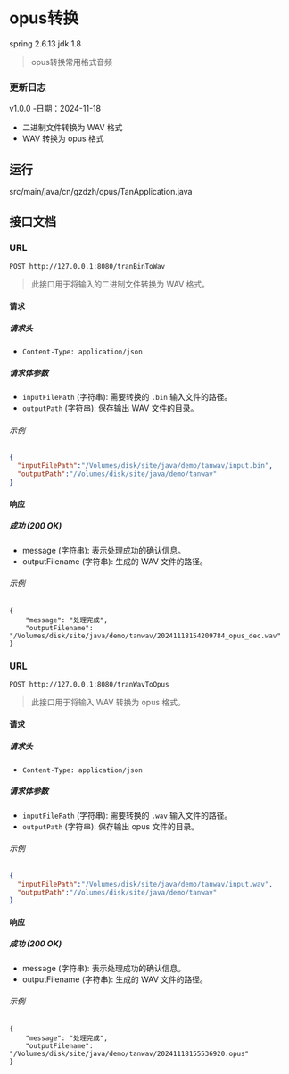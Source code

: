 # opus转换
spring 2.6.13
jdk 1.8


> opus转换常用格式音频

### 更新日志
v1.0.0 -日期：2024-11-18
- 二进制文件转换为 WAV 格式
- WAV 转换为 opus 格式

## 运行
src/main/java/cn/gzdzh/opus/TanApplication.java

## 接口文档

### URL

`POST http://127.0.0.1:8080/tranBinToWav`
> 此接口用于将输入的二进制文件转换为 WAV 格式。
#### 请求

##### 请求头

- `Content-Type: application/json`

##### 请求体参数

- `inputFilePath` (字符串): 需要转换的 `.bin` 输入文件的路径。
- `outputPath` (字符串): 保存输出 WAV 文件的目录。

###### 示例

```json
{
  "inputFilePath":"/Volumes/disk/site/java/demo/tanwav/input.bin",
  "outputPath":"/Volumes/disk/site/java/demo/tanwav"
}
```

#### 响应
##### 成功 (200 OK)
* message (字符串): 表示处理成功的确认信息。
* outputFilename (字符串): 生成的 WAV 文件的路径。

###### 示例
```shell
{
    "message": "处理完成",
    "outputFilename": "/Volumes/disk/site/java/demo/tanwav/20241118154209784_opus_dec.wav"
}

```



### URL

`POST http://127.0.0.1:8080/tranWavToOpus`
> 此接口用于将输入 WAV 转换为 opus 格式。
#### 请求

##### 请求头

- `Content-Type: application/json`

##### 请求体参数

- `inputFilePath` (字符串): 需要转换的 `.wav` 输入文件的路径。
- `outputPath` (字符串): 保存输出 opus 文件的目录。

###### 示例

```json
{
  "inputFilePath":"/Volumes/disk/site/java/demo/tanwav/input.wav",
  "outputPath":"/Volumes/disk/site/java/demo/tanwav"
}
```

#### 响应
##### 成功 (200 OK)
* message (字符串): 表示处理成功的确认信息。
* outputFilename (字符串): 生成的 WAV 文件的路径。

###### 示例
```shell
{
    "message": "处理完成",
    "outputFilename": "/Volumes/disk/site/java/demo/tanwav/20241118155536920.opus"
}

```